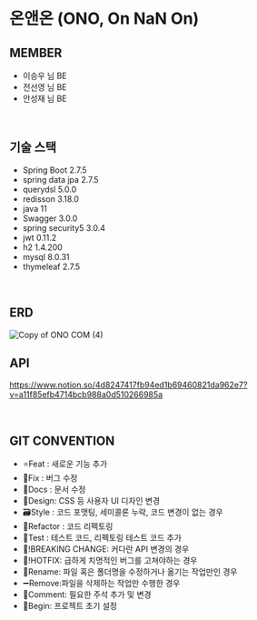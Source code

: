 # 온앤온 (ONO, On NaN On)

## MEMBER
- 이승우 님 BE
- 전선영 님 BE
- 안성재 님 BE

</br>

## 기술 스택

- Spring Boot 2.7.5
- spring data jpa 2.7.5
- querydsl 5.0.0
- redisson 3.18.0
- java 11
- Swagger 3.0.0
- spring security5 3.0.4
- jwt 0.11.2
- h2 1.4.200
- mysql 8.0.31
- thymeleaf 2.7.5

</br>

## ERD

![Copy of ONO COM (4)](https://user-images.githubusercontent.com/102216495/204067716-e3e65ea5-6b5a-421f-a6bb-608edd923e8d.png)
</br>

## API
https://www.notion.so/4d8247417fb94ed1b69460821da962e7?v=a11f85efb4714bcb988a0d510266985a

</br>

## GIT CONVENTION
- ⭐Feat : 새로운 기능 추가
- 🐛Fix : 버그 수정
- 📝Docs : 문서 수정
- 🎨Design: CSS 등 사용자 UI 디자인 변경
- 🗃️Style : 코드 포맷팅, 세미콜론 누락, 코드 변경이 없는 경우
- 🔨Refactor : 코드 리펙토링
- 🤝Test : 테스트 코드, 리펙토링 테스트 코드 추가
- 🧐!BREAKING CHANGE: 커다란 API 변경의 경우
- 🚨!HOTFIX: 급하게 치명적인 버그를 고쳐야하는 경우
- 🔧Rename: 파일 혹은 폴더명을 수정하거나 옮기는 작업만인 경우
- ➖Remove:파일을 삭제하는 작업만 수행한 경우
- 📌Comment: 필요한 주석 추가 및 변경
- 🎉Begin: 프로젝트 초기 설정
